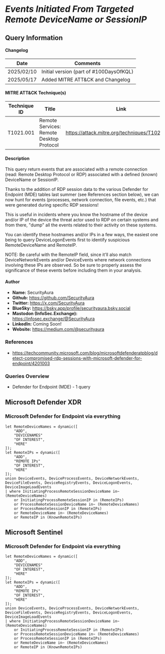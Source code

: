 # *Events Initiated From Targeted Remote DeviceName or SessionIP*

## Query Information

#### Changelog

| Date | Comments |
|---|---|
| 2025/02/10 | Initial version (part of #100DaysOfKQL) |
| 2025/05/17 | Added MITRE ATT&CK and Changelog |

#### MITRE ATT&CK Technique(s)

| Technique ID | Title    | Link    |
| ---  | --- | --- |
| T1021.001 | Remote Services: Remote Desktop Protocol | https://attack.mitre.org/techniques/T1021/001/ |

#### Description

This query return events that are associated with a remote connection (read: Remote Desktop Protocol or RDP) associated with a defined (known) DeviceName or SessionIP.

Thanks to the addition of RDP session data to the various Defender for Endpoint (MDE) tables last summer (see References section below), we can now hunt for events (processes, network connection, file events, etc.) that were generated during specific RDP sessions!

This is useful in incidents where you know the hostname of the device and/or IP of the device the threat actor used to RDP on certain systems and from there, "dump" all the events related to their activity on these systems.

You can identify these hostnames and/or IPs in a few ways, the easiest one being to query DeviceLogonEvents first to identify suspicious RemoteDeviceName and RemoteIP.

NOTE: Be careful with the RemoteIP field, since it'll also match DeviceNetworkEvents and/or DeviceEvents where network connections involving these IPs are observed. So be sure to properly assess the significance of these events before including them in your analysis.

#### Author <Optional>
- **Name:** SecurityAura
- **Github:** https://github.com/SecurityAura
- **Twitter:** https://x.com/SecurityAura
- **BlueSky:** https://bsky.app/profile/securityaura.bsky.social
- **Mastodon (InfoSec.Exchange):** https://infosec.exchange/@SecurityAura
- **LinkedIn:** Coming Soon!
- **Website:** https://medium.com/@securityaura

### References ###

- https://techcommunity.microsoft.com/blog/microsoftdefenderatpblog/detect-compromised-rdp-sessions-with-microsoft-defender-for-endpoint/4201003

### Queries Overview ###

- Defender for Endpoint (MDE) - 1 query

## Microsoft Defender XDR ##
### Microsoft Defender for Endpoint via everything ###
```KQL
let RemoteDeviceNames = dynamic([
    "ADD",
    "DEVICENAMES"
    "OF INTEREST",
    "HERE"
]);
let RemoteIPs = dynamic([
    "ADD",
    "REMOTE IPs"
    "OF INTEREST",
    "HERE"
]);
union DeviceEvents, DeviceProcessEvents, DeviceNetworkEvents, DeviceFileEvents, DeviceRegistryEvents, DeviceLogonEvents, DeviceImageLoadEvents
| where InitiatingProcessRemoteSessionDeviceName in~ (RemoteDeviceNames)
    or InitiatingProcessRemoteSessionIP in (RemoteIPs)
    or ProcessRemoteSessionDeviceName in~ (RemoteDeviceNames)
    or ProcessRemoteSessionIP in (RemoteIPs)
    or RemoteDeviceName in~ (RemoteDeviceNames)
    or RemoteIP in (KnownRemoteIPs)
```
## Microsoft Sentinel ##
### Microsoft Defender for Endpoint via everything ###
```KQL
let RemoteDeviceNames = dynamic([
    "ADD",
    "DEVICENAMES"
    "OF INTEREST",
    "HERE"
]);
let RemoteIPs = dynamic([
    "ADD",
    "REMOTE IPs"
    "OF INTEREST",
    "HERE"
]);
union DeviceEvents, DeviceProcessEvents, DeviceNetworkEvents, DeviceFileEvents, DeviceRegistryEvents, DeviceLogonEvents, DeviceImageLoadEvents
| where InitiatingProcessRemoteSessionDeviceName in~ (RemoteDeviceNames)
    or InitiatingProcessRemoteSessionIP in (RemoteIPs)
    or ProcessRemoteSessionDeviceName in~ (RemoteDeviceNames)
    or ProcessRemoteSessionIP in (RemoteIPs)
    or RemoteDeviceName in~ (RemoteDeviceNames)
    or RemoteIP in (KnownRemoteIPs)
```
